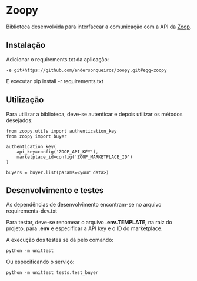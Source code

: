 # Zoopy

Biblioteca desenvolvida para interfacear a comunicação com a API da [Zoop](https://docs.zoop.co/reference#introducao).

## Instalação
Adicionar o requirements.txt da aplicação:

    -e git+https://github.com/andersonqueiroz/zoopy.git#egg=zoopy

E executar pip install -r requirements.txt

## Utilização

Para utilizar a biblioteca, deve-se autenticar e depois utilizar os métodos desejados:

    from zoopy.utils import authentication_key
    from zoopy import buyer

    authentication_key(
	    api_key=config('ZOOP_API_KEY'),
	    marketplace_id=config('ZOOP_MARKETPLACE_ID')
    )

	buyers = buyer.list(params=<your data>)

## Desenvolvimento e testes

As dependências de desenvolvimento encontram-se no arquivo requirements-dev.txt

Para testar, deve-se renomear o arquivo **.env.TEMPLATE**, na raiz do projeto, para **.env** e especificar a API key e o ID do marketplace.

A execução dos testes se dá pelo comando:

    python -m unittest

Ou especificando o serviço:

    python -m unittest tests.test_buyer

   

